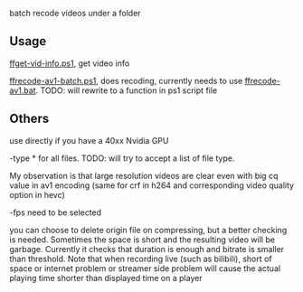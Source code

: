 batch recode videos under a folder

## Usage
[ffget-vid-info.ps1](ffget-vid-info.ps1), get video info

[ffrecode-av1-batch.ps1](ffrecode-av1-batch.ps1), does recoding, currently needs to use [ffrecode-av1.bat](ffrecode-av1.bat). TODO: will rewrite to a function in ps1 script file


## Others

use directly if you have a 40xx Nvidia GPU

-type * for all files. TODO: will try to accept a list of file type.

My observation is that large resolution videos are clear even with big cq value in av1 encoding (same for crf in h264 and corresponding video quality option in hevc)

-fps need to be selected

you can choose to delete origin file on compressing, but a better checking is needed. Sometimes the space is short and the resulting video will be garbage. Currently it checks that duration is enough and bitrate is smaller than threshold. Note that when recording live (such as bilibili), short of space or internet problem or streamer side problem will cause the actual playing time shorter than displayed time on a player